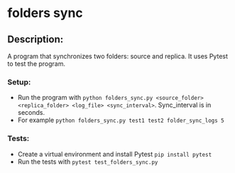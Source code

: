 # folders sync

## Description:
A program that synchronizes two folders: source and replica.
It uses Pytest to test the program.

### Setup:

- Run the program with ```python folders_sync.py <source_folder> <replica_folder> <log_file> <sync_interval>```. Sync_interval is in seconds.
- For example ```python folders_sync.py test1 test2 folder_sync_logs 5```

### Tests:

- Create a virtual environment and install Pytest ```pip install pytest```
- Run the tests with ```pytest test_folders_sync.py```
